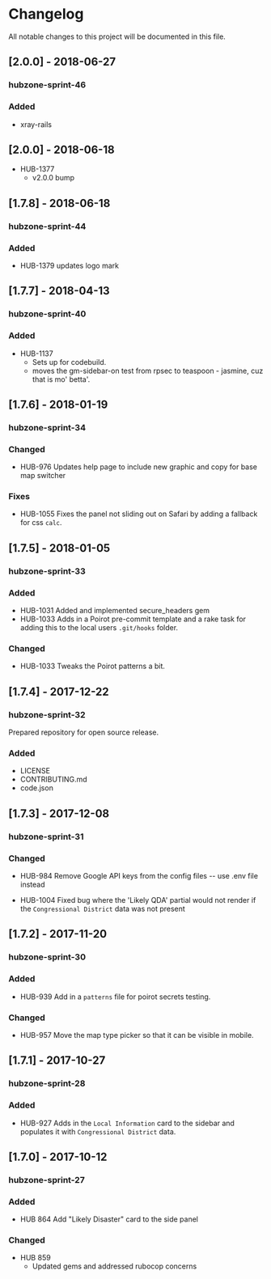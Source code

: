 # Changelog
All notable changes to this project will be documented in this file.

## [2.0.0] - 2018-06-27
### hubzone-sprint-46
### Added
  - xray-rails

## [2.0.0] - 2018-06-18
  - HUB-1377
    - v2.0.0 bump
## [1.7.8] - 2018-06-18
### hubzone-sprint-44
### Added
  - HUB-1379 updates logo mark

## [1.7.7] - 2018-04-13
### hubzone-sprint-40
### Added
  - HUB-1137
    - Sets up for codebuild.
    - moves the gm-sidebar-on test from rpsec to teaspoon - jasmine, cuz that is mo' betta'.

## [1.7.6] - 2018-01-19
### hubzone-sprint-34
### Changed
  - HUB-976 Updates help page to include new graphic and copy for base map switcher
### Fixes
  - HUB-1055 Fixes the panel not sliding out on Safari by adding a fallback for css `calc`.

## [1.7.5] - 2018-01-05
### hubzone-sprint-33
### Added
  - HUB-1031 Added and implemented secure_headers gem
  - HUB-1033 Adds in a Poirot pre-commit template and a rake task for adding this to the local users `.git/hooks` folder.
### Changed
  - HUB-1033 Tweaks the Poirot patterns a bit.

## [1.7.4] - 2017-12-22
### hubzone-sprint-32

Prepared repository for open source release.

### Added
  - LICENSE
  - CONTRIBUTING.md
  - code.json

## [1.7.3] - 2017-12-08
### hubzone-sprint-31
### Changed
  - HUB-984 Remove Google API keys from the config files -- use .env file instead

  - HUB-1004 Fixed bug where the 'Likely QDA' partial would not render if the `Congressional District` data was not present

## [1.7.2] - 2017-11-20
### hubzone-sprint-30
### Added
  - HUB-939 Add in a `patterns` file for poirot secrets testing.
### Changed
  - HUB-957 Move the map type picker so that it can be visible in mobile.

## [1.7.1] - 2017-10-27
### hubzone-sprint-28
### Added
  - HUB-927 Adds in the `Local Information` card to the sidebar and populates it with `Congressional District` data.

## [1.7.0] - 2017-10-12
### hubzone-sprint-27
### Added

  - HUB 864 Add "Likely Disaster" card to the side panel

### Changed

  - HUB 859
    - Updated gems and addressed rubocop concerns

